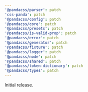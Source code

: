 ```yaml
---
'@pandacss/parser': patch
'css-panda': patch
'@pandacss/config': patch
'@pandacss/core': patch
'@pandacss/presets': patch
'@pandacss/is-valid-prop': patch
'@pandacss/error': patch
'@pandacss/generator': patch
'@pandacss/fixture': patch
'@pandacss/logger': patch
'@pandacss/node': patch
'@pandacss/shared': patch
'@pandacss/token-dictionary': patch
'@pandacss/types': patch
---
```


Initial release.
